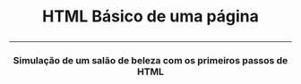 #  <p align='center'> HTML Básico de uma página </p>
------------------------------------------------------------
### <p align='center'> Simulação de um salão de beleza com os primeiros passos de HTML </p>

